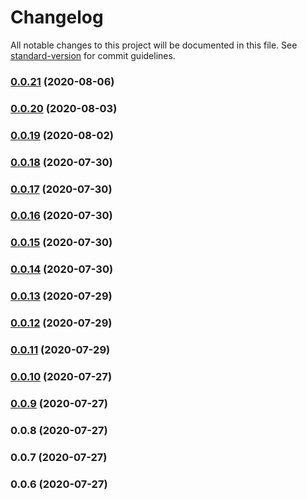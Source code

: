 # Changelog

All notable changes to this project will be documented in this file. See [standard-version](https://github.com/conventional-changelog/standard-version) for commit guidelines.

### [0.0.21](https://github.com/breeku/trackmania2020-api-node/compare/v0.0.20...v0.0.21) (2020-08-06)

### [0.0.20](https://github.com/breeku/trackmania2020-api-node/compare/v0.0.19...v0.0.20) (2020-08-03)

### [0.0.19](https://github.com/breeku/trackmania2020-api-node/compare/v0.0.18...v0.0.19) (2020-08-02)

### [0.0.18](https://github.com/breeku/trackmania2020-api-node/compare/v0.0.10...v0.0.18) (2020-07-30)

### [0.0.17](https://github.com/breeku/trackmania2020-api-node/compare/v0.0.16...v0.0.17) (2020-07-30)

### [0.0.16](https://github.com/breeku/trackmania2020-api-node/compare/v0.0.15...v0.0.16) (2020-07-30)

### [0.0.15](https://github.com/breeku/trackmania2020-api-node/compare/v0.0.14...v0.0.15) (2020-07-30)

### [0.0.14](https://github.com/breeku/trackmania2020-api-node/compare/v0.0.10...v0.0.14) (2020-07-30)

### [0.0.13](https://github.com/breeku/trackmania2020-api-node/compare/v0.0.12...v0.0.13) (2020-07-29)

### [0.0.12](https://github.com/breeku/trackmania2020-api-node/compare/v0.0.10...v0.0.12) (2020-07-29)

### [0.0.11](https://github.com/breeku/trackmania2020-api-node/compare/v0.0.10...v0.0.11) (2020-07-29)

### [0.0.10](https://github.com/breeku/trackmania2020-api-node/compare/v0.0.9...v0.0.10) (2020-07-27)

### [0.0.9](https://github.com/breeku/trackmania2020-api-node/compare/v0.0.8...v0.0.9) (2020-07-27)

### 0.0.8 (2020-07-27)

### 0.0.7 (2020-07-27)

### 0.0.6 (2020-07-27)
